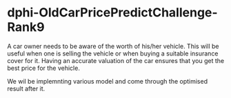 # dphi-OldCarPricePredictChallenge-Rank9
A car owner needs to be aware of the worth of his/her vehicle. 
This will be useful when one is selling the vehicle or when buying a suitable insurance cover for it. 
Having an accurate valuation of the car ensures that you get the best price for the vehicle.

We wil be implemnting various model and come through the optimised result after it.


